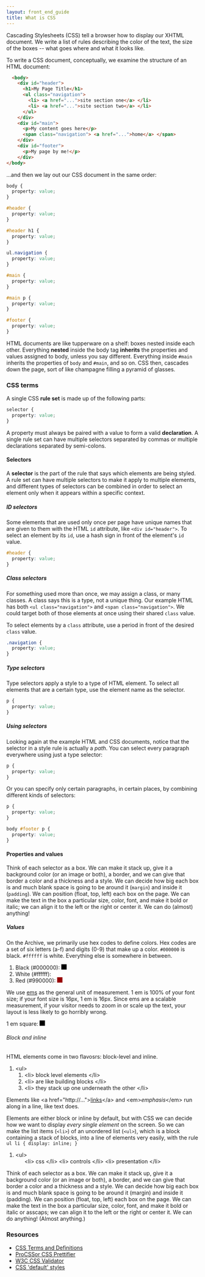 ```yaml
---
layout: front_end_guide
title: What is CSS
---
```

Cascading Stylesheets (CSS) tell a browser how to display our XHTML document. We write a list of rules describing the color of the text, the size of the boxes -- what goes where and what it looks like.

To write a CSS document, conceptually, we examine the structure of an HTML document:

```html
  <body>
    <div id="header">
      <h1>My Page Title</h1>
      <ul class="navigation">
        <li> <a href="...">site section one</a> </li>
        <li> <a href="...">site section two</a> </li>
      </ul>
    </div>
    <div id="main">
      <p>My content goes here</p>
      <span class="navigation"> <a href="...">home</a> </span>
    </div>
    <div id="footer">
      <p>My page by me!</p>
    </div>
</body>
```

...and then we lay out our CSS document in the same order: 


```css
body { 
  property: value;
}

#header {
  property: value;
}

#header h1 { 
  property: value;
}

ul.navigation { 
  property: value;
}

#main { 
  property: value;
}

#main p { 
  property: value;
}

#footer { 
  property: value;
}
```

HTML documents are like tupperware on a shelf: boxes nested inside each other. Everything **nested** inside the body tag **inherits** the properties and values assigned to body, unless you say different. Everything inside `#main` inherits the properties of `body` and `#main`, and so on. CSS then, cascades down the page, sort of like champagne filling a pyramid of glasses.

### CSS terms

A single CSS **rule set** is made up of the following parts:

```css
selector { 
  property: value;
}
```

A property must always be paired with a value to form a valid **declaration**. A single rule set can have multiple selectors separated by commas or multiple declarations separated by semi-colons.

#### Selectors

A **selector** is the part of the rule that says which elements are being styled. A rule set can have multiple selectors to make it apply to multiple elements, and different types of selectors can be combined in order to select an element only when it appears within a specific context.

##### ID selectors

Some elements that are used only once per page have unique names that are given to them with the HTML `id` attribute, like `<div id="header">`. To select an element by its `id`, use a hash sign in front of the element's `id` value.

```css
#header {
  property: value;
}
```

##### Class selectors

For something used more than once, we may assign a class, or many classes. A class says this is a type, not a unique thing. Our example HTML has both `<ul class="navigation">` and `<span class="navigation">`. We could target both of those elements at once using their shared `class` value. 

To select elements by a `class` attribute, use a period in front of the desired `class` value.

```css
.navigation {
  property: value;
}
```

##### Type selectors

Type selectors apply a style to a type of HTML element. To select all elements that are a certain type, use the element name as the selector.

```css
p {
  property: value;
}
```

##### Using selectors

Looking again at the example HTML and CSS documents, notice that the selector in a style rule is actually a *path*. You can select every paragraph everywhere using just a type selector:

```css
p { 
  property: value;
}
```

Or you can specify only certain paragraphs, in certain places, by combining different kinds of selectors:

```css
p {
  property: value;
}

body #footer p { 
  property: value;
}
```

#### Properties and values

Think of each selector as a box. We can make it stack up, give it a background color (or an image or both), a border, and we can give that border a color and a thickness and a style. We can decide how big each box is and much blank space is going to be around it (`margin`) and inside it (`padding`). We can position (float, top, left) each box on the page. We can make the text in the box a particular size, color, font, and make it bold or italic; we can align it to the left or the right or center it. We can do (almost) anything!
				
##### Values

On the Archive, we primarily use hex codes to define colors. Hex codes are a set of six letters (a-f) and digits (0-9) that make up a color. `#000000` is black. `#ffffff` is white. Everything else is somewhere in between.

<ol class="diagram">
<li>Black (#000000): <span style="display:inline-block; width:1em; height:1em; background:1px solid; background:#000; margin:auto; padding:0;" title="#000"></span></li>
<li>White (#ffffff): <span style="display:inline-block; width:1em; height:1em; background:1px solid; background:#fff; margin:auto; padding:0;" title="#fff"></span></li>
<li>Red (#990000): <span style="display:inline-block; width:1em; height:1em; background:1px solid; background:#900; margin:auto; padding:0;" title="#900"></span></li>
</ol>

We use [ems](em-scale.html) as the general unit of measurement. 1 em is 100% of your font size; if your font size is 16px, 1 em is 16px. Since ems are a scalable measurement, if your visitor needs to zoom in or scale up the text, your layout is less likely to go horribly wrong.

1 em square: <span style="display:inline-block; width:1em; height:1em; background:1px solid; background:#000; margin:auto; padding:0;"></span>

###### Block and inline

HTML elements come in two flavosrs: block-level and inline.

<ol class="diagram" title="block level HTML elements stacking up">
<li>&lt;ul&gt;
<ol>
<li>&lt;li&gt; block level elements &lt;/li&gt;</li>
<li>&lt;li&gt; are like building blocks &lt;/li&gt;</li>
<li>&lt;li&gt; they stack up one underneath the other &lt;/li&gt;</li>
</ol></li>
</ol>

<p class="diagram">Elements like <span>&lt;a href="http://..."&gt;<a href="">links</a>&lt;/a&gt;</span> and <span>&lt;em&gt;<em>emphasis</em>&lt;/em&gt;</span> run along in a line, like text does.</p>

Elements are either block or inline by default, but with CSS we can decide how we want to display *every single element* on the screen. So we can make the list items (`<li>`) of an unordered list (`<ul>`), which is a block containing a stack of blocks, into a line of elements very easily, with the rule `ul li { display: inline; }`

<ol class="diagram" title="block level HTML elements displayed inline">
<li>&lt;ul&gt;
<ol>
<li style="display:inline;">&lt;li&gt; css &lt;/li&gt;</li>
<li style="display:inline;">&lt;li&gt; controls &lt;/li&gt;</li>
<li style="display:inline;">&lt;li&gt; presentation &lt;/li&gt;</li>
</ol></li>
</ol>
				
Think of each selector as a box. We can make it stack up, give it a background color (or an image or both), a border, and we can give that border a color and a thickness and a style. We can decide how big each box is and much blank space is going to be around it (margin) and inside it (padding). We can position (float, top, left) each box on the page. We can make the text in the box a particular size, color, font, and make it bold or italic or asscaps; we can align it to the left or the right or center it. We can do anything! (Almost anything.)
				
### Resources
* [CSS Terms and Definitions](http://www.impressivewebs.com/css-terms-definitions/)
* [ProCSSor CSS Prettifier](http://procssor.com)
* [W3C CSS Validator](http://jigsaw.w3.org/css-validator/)
* [CSS 'default' styles](http://www.w3.org/TR/CSS21/sample.html)